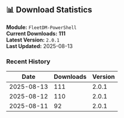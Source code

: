 ## 📊 Download Statistics

**Module:** `FleetDM-PowerShell`  
**Current Downloads:** **111**  
**Latest Version:** `2.0.1`  
**Last Updated:** 2025-08-13

### Recent History

| Date | Downloads | Version |
|------|-----------|---------|
| 2025-08-13 | 111 | 2.0.1 |
| 2025-08-12 | 110 | 2.0.1 |
| 2025-08-11 | 92 | 2.0.1 |
